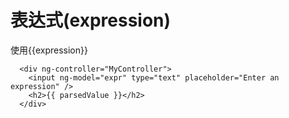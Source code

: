 # 表达式(expression)
使用{{expression}}

      <div ng-controller="MyController">
        <input ng-model="expr" type="text" placeholder="Enter an expression" />
        <h2>{{ parsedValue }}</h2>
      </div>

